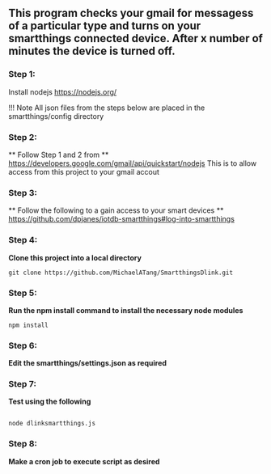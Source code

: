 ## This program checks your gmail for messagess of a particular type and turns on your smartthings connected device. After x number of minutes the device is turned off.

### Step 1:

Install nodejs https://nodejs.org/

!!! Note
    All json files from the steps below are placed in the smartthings/config directory

### Step 2:
** Follow Step 1 and 2 from ** https://developers.google.com/gmail/api/quickstart/nodejs
  This is to allow access from this project to your gmail accout

### Step 3:
** Follow the following to a gain access to your smart devices ** 
   https://github.com/dpjanes/iotdb-smartthings#log-into-smartthings

### Step 4:
**Clone this project into a local directory**

```
git clone https://github.com/MichaelATang/SmartthingsDlink.git

```

### Step 5:
**Run the npm install command to install the necessary node modules**

```
npm install

```

### Step 6:
**Edit the smartthings/settings.json as required**

### Step 7:
**Test using the following**

```

node dlinksmartthings.js

```

### Step 8:
**Make a cron job to execute script as desired**

